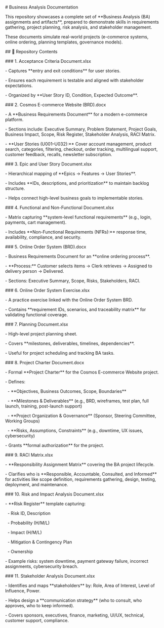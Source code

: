 \# Business Analysis Documentation



This repository showcases a complete set of \*\*Business Analysis (BA) assignments and artifacts\*\*, prepared to demonstrate skills in requirements gathering, project planning, risk analysis, and stakeholder management.



These documents simulate real-world projects (e-commerce systems, online ordering, planning templates, governance models).







\## 📂 Repository Contents



\### 1. Acceptance Criteria Document.xlsx

\- Captures \*\*entry and exit conditions\*\* for user stories.  

\- Ensures each requirement is testable and aligned with stakeholder expectations.  

\- Organized by \*\*User Story ID, Condition, Expected Outcome\*\*.  





\### 2. Cosmos E-commerce Website (BRD).docx

\- A \*\*Business Requirements Document\*\* for a modern e-commerce platform.  

\- Sections include: Executive Summary, Problem Statement, Project Goals, Business Impact, Scope, Risk Register, Stakeholder Analysis, RACI Matrix.  

\- \*\*User Stories (U001–U032):\*\* Cover account management, product search, categories, filtering, checkout, order tracking, multilingual support, customer feedback, recalls, newsletter subscription.  







\### 3. Epic and User Story Document.xlsx

\- Hierarchical mapping of \*\*Epics → Features → User Stories\*\*.  

\- Includes \*\*IDs, descriptions, and prioritization\*\* to maintain backlog structure.  

\- Helps connect high-level business goals to implementable stories.  





\### 4. Functional and Non-Functional Document.xlsx

\- Matrix capturing \*\*system-level functional requirements\*\* (e.g., login, payments, cart management).  

\- Includes \*\*Non-Functional Requirements (NFRs):\*\* response time, availability, compliance, and security.  







\### 5. Online Order System (BRD).docx

\- Business Requirements Document for an \*\*online ordering process\*\*.  

\- \*\*Process:\*\* Customer selects items → Clerk retrieves → Assigned to delivery person → Delivered.  

\- Sections: Executive Summary, Scope, Risks, Stakeholders, RACI.  







\### 6. Online Order System Exercise.xlsx

\- A practice exercise linked with the Online Order System BRD.  

\- Contains \*\*requirement IDs, scenarios, and traceability matrix\*\* for validating functional coverage.  





\### 7. Planning Document.xlsx

\- High-level project planning sheet.  

\- Covers \*\*milestones, deliverables, timelines, dependencies\*\*.  

\- Useful for project scheduling and tracking BA tasks.  







\### 8. Project Charter Document.docx

\- Formal \*\*Project Charter\*\* for the Cosmos E-commerce Website project.  

\- Defines:  

&nbsp; - \*\*Objectives, Business Outcomes, Scope, Boundaries\*\*  

&nbsp; - \*\*Milestones \& Deliverables\*\* (e.g., BRD, wireframes, test plan, full launch, training, post-launch support)  

&nbsp; - \*\*Project Organization \& Governance\*\* (Sponsor, Steering Committee, Working Groups)  

&nbsp; - \*\*Risks, Assumptions, Constraints\*\* (e.g., downtime, UX issues, cybersecurity)  

\- Grants \*\*formal authorization\*\* for the project.  





\### 9. RACI Matrix.xlsx

\- \*\*Responsibility Assignment Matrix\*\* covering the BA project lifecycle.  

\- Clarifies who is \*\*Responsible, Accountable, Consulted, and Informed\*\* for activities like scope definition, requirements gathering, design, testing, deployment, and maintenance.  





\### 10. Risk and Impact Analysis Document.xlsx

\- \*\*Risk Register\*\* template capturing:  

&nbsp; - Risk ID, Description  

&nbsp; - Probability (H/M/L)  

&nbsp; - Impact (H/M/L)  

&nbsp; - Mitigation \& Contingency Plan  

&nbsp; - Ownership  

\- Example risks: system downtime, payment gateway failure, incorrect assignments, cybersecurity breach.  







\### 11. Stakeholder Analysis Document.xlsx

\- Identifies and maps \*\*stakeholders\*\* by: Role, Area of Interest, Level of Influence, Power.  

\- Helps design a \*\*communication strategy\*\* (who to consult, who approves, who to keep informed).  

\- Covers sponsors, executives, finance, marketing, UI/UX, technical, customer support, compliance.  







